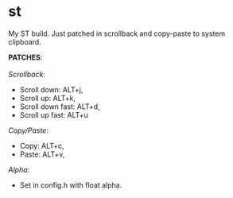 # st

My ST build. Just patched in scrollback and copy-paste to system clipboard.

**PATCHES**: </br></br>
*Scrollback*:
<ul>
  <li>Scroll down:      ALT+j, </li>  
  <li>Scroll up:        ALT+k, </li>  
  <li>Scroll down fast: ALT+d, </li>  
  <li>Scroll up fast:   ALT+u  </li>
</ul>

*Copy/Paste*:
<ul>
  <li>Copy:       ALT+c, </li>  
  <li>Paste:      ALT+v, </li>  
</ul>

*Alpha*:
<ul>
  <li>Set in config.h with float alpha.</li>  
</ul>
